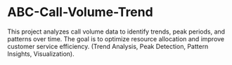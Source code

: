 # ABC-Call-Volume-Trend
This project analyzes call volume data to identify trends, peak periods, and patterns over time. The goal is to optimize resource allocation and improve customer service efficiency. (Trend Analysis, Peak Detection, Pattern Insights, Visualization).
